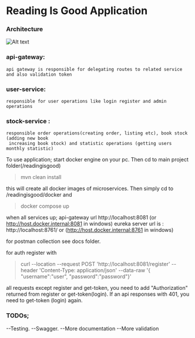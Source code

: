 # Reading Is Good Application

### Architecture

![Alt text](../docs/readingisgood.png?raw=true "Title")

### api-gateway:
    api gateway is responsible for delegating routes to related service and also validation token


### user-service:
    responsible for user operations like login register and admin operations


### stock-service :
    responsible order operations(creating order, listing etc), book stock (adding new book
     increasing book stock) and statistic operations (getting users monthly statistic)


To use application; start docker engine on your pc. Then cd to main project folder(/readingisgood)
> mvn clean install

this will create all docker images of microservices. Then simply cd to /readingisgood/docker
and
> docker compose up

when all services up; api-gateway url http://localhost:8081 (or http://host.docker.internal:8081 in windows)
eureka server url is : http://localhost:8761/ or (http://host.docker.internal:8761 in windows)

for postman collection see docs folder.

for auth register with
>curl --location --request POST 'http://localhost:8081/register' --header 'Content-Type: application/json' --data-raw '{ "username":"user", "password":"password"}'

all requests except register and get-token, you need to add "Authorization" returned 
from register or get-token(login). If an api responses with 401, you need to get-token (login) again.

### TODOs;
--Testing.
--Swagger.
--More documentation
--More validation
